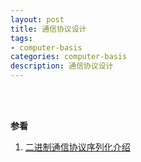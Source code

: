 ```yaml
---
layout: post
title: 通信协议设计
tags:
- computer-basis
categories: computer-basis
description: 通信协议设计
---
```




<!-- more -->





<br />
<br />

**参看**

1. [二进制通信协议序列化介绍](https://www.elecfans.com/d/2006417.html)

<br />
<br />
<br />